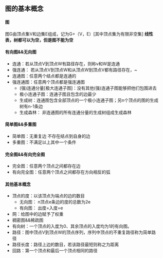 ## 图的基本概念
#### 图
图G由顶点集V和边集E组成，记为G=（V，E）[其中顶点集为有限非空集]
**线性表，树都可以为空，但是图不能为空**
#### 有向图&&无向图
* 连通：若从顶点V到顶点W有路径存在，则称v和W是连通
* 强连通： 若从顶点V到顶点W和从顶点W到顶点V都有路径存在，~
* 连通图：任意两个结点都是连通的
* 强连通图：任意两个顶点都是强连通图
  * (强)连通分量[极大连通子图]：没有其他(强)连通子图能够把他们包围进去
  * 极小连通子图：连通子图且包含的边最少
  * 生成树：连通图包含全部顶点的一个极小连通子图；另n个顶点的图的生成树有n-1条边
  * 生成森林： 非连通图的所有连通分量的生成树组成生成森林
#### 简单图&&多重图
* 简单图：无重复边 不存在结点到自身的边  
* 多重图：不满足以上其中一个条件

#### 完全图&&有向完全图
* 完全图：任意两个顶点之间都存在边
* 有向完全图：任意两个顶点之间都存在方向相反的弧

#### 其他基本概念
* 顶点的度：以该顶点为端点的边的数目
  * 无向图： n顶点e条边的度的总数为2e
  * 有向图： 出度=入度=e
* 网：给图中的边赋予了权重
* 稠密图&&稀疏图
* 有向树：一个顶点的入度为0、其余顶点的入度均为1的有向图。
* 路径：图中顶点V到顶点W的顶点序列，序列中顶点的不重复路径称为简单路径
* 路径长度：路径上边的数目，若该路径最短则称之为距离
* 回路：第一个顶点和最后一个顶点相同的路径